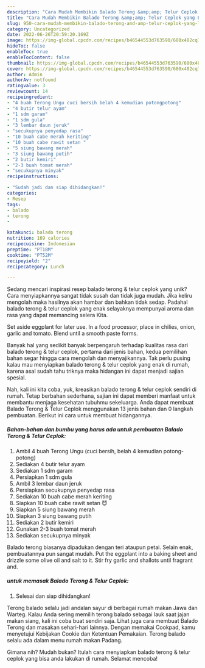 ```yaml
---
description: "Cara Mudah Membikin Balado Terong &amp;amp; Telur Ceplok yang Lezat Sekali"
title: "Cara Mudah Membikin Balado Terong &amp;amp; Telur Ceplok yang Lezat Sekali"
slug: 950-cara-mudah-membikin-balado-terong-and-amp-telur-ceplok-yang-lezat-sekali
category: Uncategorized
date: 2022-06-26T20:59:20.169Z
image: https://img-global.cpcdn.com/recipes/b46544553d763590/680x482cq70/balado-terong-telur-ceplok-foto-resep-utama.jpg
hideToc: false
enableToc: true
enableTocContent: false
thumbnail: https://img-global.cpcdn.com/recipes/b46544553d763590/680x482cq70/balado-terong-telur-ceplok-foto-resep-utama.jpg
cover: https://img-global.cpcdn.com/recipes/b46544553d763590/680x482cq70/balado-terong-telur-ceplok-foto-resep-utama.jpg
author: Admin
authorAv: notfound
ratingvalue: 3
reviewcount: 14
recipeingredient:
- "4 buah Terong Ungu cuci bersih belah 4 kemudian potongpotong"
- "4 butir telur ayam"
- "1 sdm garam"
- "1 sdm gula"
- "3 lembar daun jeruk"
- "secukupnya penyedap rasa"
- "10 buah cabe merah keriting"
- "10 buah cabe rawit setan "
- "5 siung bawang merah"
- "3 siung bawang putih"
- "2 butir kemiri"
- "2-3 buah tomat merah"
- "secukupnya minyak"
recipeinstructions:

- "Sudah jadi dan siap dihidangkan!"
categories:
- Resep
tags:
- balado
- terong
- 

katakunci: balado terong  
nutrition: 169 calories
recipecuisine: Indonesian
preptime: "PT18M"
cooktime: "PT52M"
recipeyield: "2"
recipecategory: Lunch

---
```





Sedang mencari inspirasi resep balado terong &amp; telur ceplok yang unik? Cara menyiapkannya sangat tidak susah dan tidak juga mudah. Jika keliru mengolah maka hasilnya akan hambar dan bahkan tidak sedap. Padahal balado terong &amp; telur ceplok yang enak selayaknya mempunyai aroma dan rasa yang dapat memancing selera Kita.





Set aside eggplant for later use. In a food processor, place in chilies, onion, garlic and tomato. Blend until a smooth paste forms.

Banyak hal yang sedikit banyak berpengaruh terhadap kualitas rasa dari balado terong &amp; telur ceplok, pertama dari jenis bahan, kedua pemilihan bahan segar hingga cara mengolah dan menyajikannya. Tak perlu pusing kalau mau menyiapkan balado terong &amp; telur ceplok yang enak di rumah, karena asal sudah tahu triknya maka hidangan ini dapat menjadi sajian spesial.






Nah, kali ini kita coba, yuk, kreasikan balado terong &amp; telur ceplok sendiri di rumah. Tetap berbahan sederhana, sajian ini dapat memberi manfaat untuk membantu menjaga kesehatan tubuhmu sekeluarga. Anda dapat membuat Balado Terong &amp; Telur Ceplok menggunakan 13 jenis bahan dan 0 langkah pembuatan. Berikut ini cara untuk membuat hidangannya.

<!--inarticleads1-->

##### Bahan-bahan dan bumbu yang harus ada untuk pembuatan Balado Terong &amp; Telur Ceplok:

1. Ambil 4 buah Terong Ungu (cuci bersih, belah 4 kemudian potong-potong)
1. Sediakan 4 butir telur ayam
1. Sediakan 1 sdm garam
1. Persiapkan 1 sdm gula
1. Ambil 3 lembar daun jeruk
1. Persiapkan secukupnya penyedap rasa
1. Sediakan 10 buah cabe merah keriting
1. Siapkan 10 buah cabe rawit setan 😈
1. Siapkan 5 siung bawang merah
1. Siapkan 3 siung bawang putih
1. Sediakan 2 butir kemiri
1. Gunakan 2-3 buah tomat merah
1. Sediakan secukupnya minyak


Balado terong biasanya dipadukan dengan teri ataupun petai. Selain enak, pembuatannya pun sangat mudah. Put the eggplant into a baking sheet and drizzle some olive oil and salt to it. Stir fry garlic and shallots until fragrant and. 

<!--inarticleads2-->

#####  untuk memasak Balado Terong &amp; Telur Ceplok:


1. Selesai dan siap dihidangkan!

Terong balado selalu jadi andalan sayur di berbagai rumah makan Jawa dan Warteg. Kalau Anda sering memilih terong balado sebagai lauk saat jajan makan siang, kali ini coba buat sendiri saja. Lihat juga cara membuat Balado Terong dan masakan sehari-hari lainnya. Dengan memakai Cookpad, kamu menyetujui Kebijakan Cookie dan Ketentuan Pemakaian. Terong balado selalu ada dalam menu rumah makan Padang. 

Gimana nih? Mudah bukan? Itulah cara menyiapkan balado terong &amp; telur ceplok yang bisa anda lakukan di rumah. Selamat mencoba!
